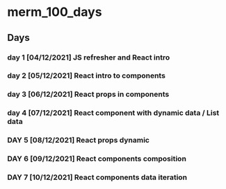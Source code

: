 # merm_100_days

## Days
### day 1 [04/12/2021] JS refresher and React intro
### day 2 [05/12/2021] React intro to components
### day 3 [06/12/2021] React props in components
### day 4 [07/12/2021] React component with dynamic data / List data 
### DAY 5 [08/12/2021] React props dynamic 
### DAY 6 [09/12/2021] React components composition
### DAY 7 [10/12/2021] React components data iteration
